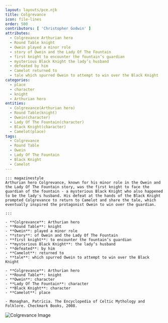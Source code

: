 ```yaml
---
layout: layouts/pce.njk
title: Colgrevance
icon: file-lines
order: 500
contributors: [ 'Christopher Godwin' ]
attributes:
  - Colgrevance Arthurian hero
  - Round Table knight
  - Owein played a minor role
  - story of Owein and the Lady Of The Fountain
  - first knight to encounter the fountain’s guardian
  - mysterious Black Knight the lady’s husband
  - defeated by him
  - Camelot returned to
  - tale which spurred Owein to attempt to win over the Black Knight
categories:
  - place
  - character
  - knight
  - Arthurian hero
entities:
  - Colgrevance(Arthurian hero)
  - Round Table(knight)
  - Owein(character)
  - Lady Of The Fountain(character)
  - Black Knight(character)
  - Camelot(place)
tags:
  - Colgrevance
  - Round Table
  - Owein
  - Lady Of The Fountain
  - Black Knight
  - Camelot
---
```

``` tab [group1:Info]
::: magazinestyle
Arthurian hero Colgrevance, known for his minor role in the Owein and the Lady Of The Fountain story, was the first knight to face the guardian of the fountain - a mysterious Black Knight who also happened to be the lady's husband. His defeat at the hands of the Black Knight prompted Colgrevance to return to Camelot and share the tale, which eventually inspired the protagonist Owein to win over the guardian.

:::
```
``` tab [group1:Attributes]
- **Colgrevance**: Arthurian hero
- **Round Table**: knight
- **Owein**: played a minor role
- **story**: of Owein and the Lady Of The Fountain
- **first knight**: to encounter the fountain’s guardian
- **mysterious Black Knight**: the lady’s husband
- **defeated**: by him
- **Camelot**: returned to
- **tale**: which spurred Owein to attempt to win over the Black Knight
```
``` tab [group1:Entities]
- **Colgrevance**: Arthurian hero
- **Round Table**: knight
- **Owein**: character
- **Lady Of The Fountain**: character
- **Black Knight**: character
- **Camelot**: place
```
``` tab [group1:Sources]
- Monaghan, Patricia. The Encyclopedia of Celtic Mythology and Folklore. Checkmark Books, 2008.
```
![Colgrevance Image](['https://upload.wikimedia.org/wikipedia/commons/thumb/7/7b/Holy_Grail_Tapestry_-The_Arming_and_Departure_of_the_Kniights.jpg/1200px-Holy_Grail_Tapestry_-The_Arming_and_Departure_of_the_Kniights.jpg'])
